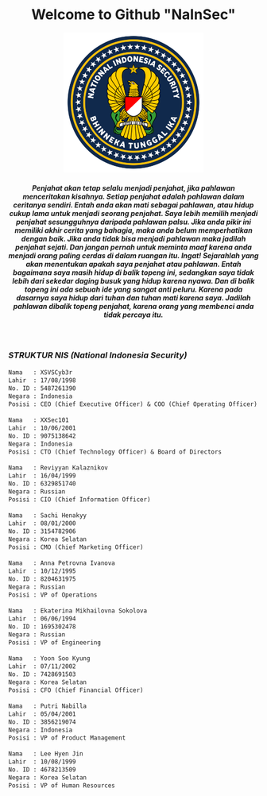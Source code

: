 <div align="center" style="text-align:center">
 <h1>Welcome to Github "NaInSec"</h1>

<img width="56%" height="38%" src="20240210_202718.png">

<h5>Penjahat akan tetap selalu menjadi penjahat, jika pahlawan menceritakan kisahnya. Setiap penjahat adalah pahlawan dalam ceritanya sendiri. Entah anda akan mati sebagai pahlawan, atau hidup cukup lama untuk menjadi seorang penjahat. Saya lebih memilih menjadi penjahat sesungguhnya daripada pahlawan palsu. Jika anda pikir ini memiliki akhir cerita yang bahagia, maka anda belum memperhatikan dengan baik. Jika anda tidak bisa menjadi pahlawan maka jadilah penjahat sejati. Dan jangan pernah untuk meminta maaf karena anda menjadi orang paling cerdas di dalam ruangan itu. Ingat! Sejarahlah yang akan menentukan apakah saya penjahat atau pahlawan. Entah bagaimana saya masih hidup di balik topeng ini, sedangkan saya tidak lebih dari sekedar daging busuk yang hidup karena nyawa. Dan di balik topeng ini ada sebuah ide yang sangat anti peluru. Karena pada dasarnya saya hidup dari tuhan dan tuhan mati karena saya. Jadilah pahlawan dibalik topeng penjahat, karena orang yang membenci anda tidak percaya itu.</h5><br></div>


### ***STRUKTUR NIS (National Indonesia Security)***
```
Nama   : XSVSCyb3r
Lahir  : 17/08/1998
No. ID : 5487261390
Negara : Indonesia
Posisi : CEO (Chief Executive Officer) & COO (Chief Operating Officer)

Nama   : XXSec101
Lahir  : 10/06/2001
No. ID : 9075138642
Negara : Indonesia
Posisi : CTO (Chief Technology Officer) & Board of Directors

Nama   : Reviyyan Kalaznikov
Lahir  : 16/04/1999
No. ID : 6329851740
Negara : Russian
Posisi : CIO (Chief Information Officer)

Nama   : Sachi Henakyy
Lahir  : 08/01/2000
No. ID : 3154782906
Negara : Korea Selatan
Posisi : CMO (Chief Marketing Officer)

Nama   : Anna Petrovna Ivanova
Lahir  : 10/12/1995
No. ID : 8204631975
Negara : Russian
Posisi : VP of Operations

Nama   : Ekaterina Mikhailovna Sokolova
Lahir  : 06/06/1994
No. ID : 1695302478
Negara : Russian
Posisi : VP of Engineering

Nama   : Yoon Soo Kyung
Lahir  : 07/11/2002
No. ID : 7428691503
Negara : Korea Selatan
Posisi : CFO (Chief Financial Officer)

Nama   : Putri Nabilla
Lahir  : 05/04/2001
No. ID : 3856219074
Negara : Indonesia
Posisi : VP of Product Management

Nama   : Lee Hyen Jin
Lahir  : 10/08/1999
No. ID : 4678213509
Negara : Korea Selatan
Posisi : VP of Human Resources
```
